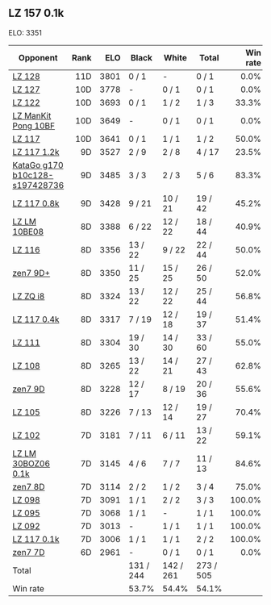 ## LZ 157 0.1k ##

ELO: 3351

Opponent | Rank | ELO | Black | White | Total | Win rate
---------|-----:|----:|-------|-------|-------|-------:
[LZ 128](LZ%20128.md) | 11D | 3801 | 0 / 1 | - | 0 / 1 | 0.0%
[LZ 127](LZ%20127.md) | 10D | 3778 | - | 0 / 1 | 0 / 1 | 0.0%
[LZ 122](LZ%20122.md) | 10D | 3693 | 0 / 1 | 1 / 2 | 1 / 3 | 33.3%
[LZ ManKit Pong 10BF](LZ%20ManKit%20Pong%2010BF.md) | 10D | 3649 | - | 0 / 1 | 0 / 1 | 0.0%
[LZ 117](LZ%20117.md) | 10D | 3641 | 0 / 1 | 1 / 1 | 1 / 2 | 50.0%
[LZ 117 1.2k](LZ%20117%201.2k.md) | 9D | 3527 | 2 / 9 | 2 / 8 | 4 / 17 | 23.5%
[KataGo g170 b10c128-s197428736](KataGo%20g170%20b10c128-s197428736.md) | 9D | 3485 | 3 / 3 | 2 / 3 | 5 / 6 | 83.3%
[LZ 117 0.8k](LZ%20117%200.8k.md) | 9D | 3428 | 9 / 21 | 10 / 21 | 19 / 42 | 45.2%
[LZ LM 10BE08](LZ%20LM%2010BE08.md) | 8D | 3388 | 6 / 22 | 12 / 22 | 18 / 44 | 40.9%
[LZ 116](LZ%20116.md) | 8D | 3356 | 13 / 22 | 9 / 22 | 22 / 44 | 50.0%
[zen7 9D+](zen7%209D+.md) | 8D | 3350 | 11 / 25 | 15 / 25 | 26 / 50 | 52.0%
[LZ ZQ i8](LZ%20ZQ%20i8.md) | 8D | 3324 | 13 / 22 | 12 / 22 | 25 / 44 | 56.8%
[LZ 117 0.4k](LZ%20117%200.4k.md) | 8D | 3317 | 7 / 19 | 12 / 18 | 19 / 37 | 51.4%
[LZ 111](LZ%20111.md) | 8D | 3304 | 19 / 30 | 14 / 30 | 33 / 60 | 55.0%
[LZ 108](LZ%20108.md) | 8D | 3265 | 13 / 22 | 14 / 21 | 27 / 43 | 62.8%
[zen7 9D](zen7%209D.md) | 8D | 3228 | 12 / 17 | 8 / 19 | 20 / 36 | 55.6%
[LZ 105](LZ%20105.md) | 8D | 3226 | 7 / 13 | 12 / 14 | 19 / 27 | 70.4%
[LZ 102](LZ%20102.md) | 7D | 3181 | 7 / 11 | 6 / 11 | 13 / 22 | 59.1%
[LZ LM 30BOZ06 0.1k](LZ%20LM%2030BOZ06%200.1k.md) | 7D | 3145 | 4 / 6 | 7 / 7 | 11 / 13 | 84.6%
[zen7 8D](zen7%208D.md) | 7D | 3114 | 2 / 2 | 1 / 2 | 3 / 4 | 75.0%
[LZ 098](LZ%20098.md) | 7D | 3091 | 1 / 1 | 2 / 2 | 3 / 3 | 100.0%
[LZ 095](LZ%20095.md) | 7D | 3068 | 1 / 1 | - | 1 / 1 | 100.0%
[LZ 092](LZ%20092.md) | 7D | 3013 | - | 1 / 1 | 1 / 1 | 100.0%
[LZ 117 0.1k](LZ%20117%200.1k.md) | 7D | 3006 | 1 / 1 | 1 / 1 | 2 / 2 | 100.0%
[zen7 7D](zen7%207D.md) | 6D | 2961 | - | 0 / 1 | 0 / 1 | 0.0%
Total | | | 131 / 244 | 142 / 261 | 273 / 505 | 
Win rate| | | 53.7% | 54.4% | 54.1% | 
